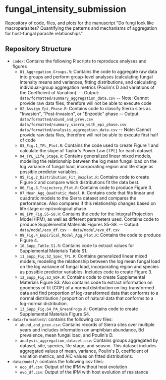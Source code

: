 # fungal_intensity_submission
Repository of code, files, and plots for the manuscript "Do fungi look like macroparasites? Quantifying the patterns and mechanisms of aggregation for host-fungal parasite relationships".

## Repository Structure
- `code/`: Contains the following R scripts to reproduce analyses and figures
	- `01_Aggregation_Groups.R`: Contains the code to aggregate raw data into  groups and perform group-level analyses (calculating fungal intensity means and variances, fitting distributions, and calculating individual-group aggregation metrics (Poulin's D and variations of the Coefficient of Variation).
		-- Output: `data/formatted/summary_aggregation_data.csv`
		-- Note: Cannot provide raw data files, therefore will not be able to execute code
	- `02_Assign_Epi_Phase.R`: Contains code to classify Sierra sites as "Invasion", "Post-Invasion", or "Enzootic" phase
		-- Output: `data/formatted/abund_and_prev.csv`
			   `data/formatted/summary_sierra_with_epi_phase.csv`
			   `data/formatted/analysis_aggregation_data.csv`
		-- Note: Cannot provide raw data files, therefore will not be able to execute first half of code
	- `03_Fig.1_TPL_Plot.R`: Contains the code used to create Figure 1 and calculate the slope of Taylor's Power Law (TPL) for each dataset. 
	- `04_TPL_Life_Stage.R`: Contains generalized linear mixed models, modeling the relationship between the log mean fungal load on the log variance of fungal load, incorporating region and life stage as possible predictor variables. 
	- `05_Fig.2_Distribution_Fit_Boxplot.R`: Contains code to create Figure 2 and compare which distributions fit the data best.
	- `06_Fig.3_Trajectory_Plot.R`: Contains code to produce Figure 3.
	- `07_Mean_Agg_Quadratic_Model.R`: Contains code that fits linear and quadratic models to the Sierra dataset and compares the performance. Also compares if this relationship changes based on life stage or epizoological phase.
	- `08_IPM_Fig.S5-S8.R`: Contains the code for the Integral Projection Model (IPM), as well as different parameters used. Contains code to produce Supplemental Materials Figures S5-S8.
		-- Output: `data/model/eco_df.csv`
		--  	   `data/model/evo_df.csv`
	- `09_Fig.4_Empirical_Model_Agg_Plot.R`: Contains the code to produce Figure 4.
	- `10_Supp_Table.S1.R`: Contains code to extract values for Supplemental Materials Table S1.
	- `11_Supp_Fig.S2_Spec_TPL.R`: Contains generalized linear mixed models, modeling the relationship between the log mean fungal load on the log variance of fungal load, incorporating region and species as possible predictor variables. Includes code to create Figure 3.
	- `12_Supp_Fig.S3_GOF.R`: Contains code to create Supplemental Materials Figure S3. Also contains code to extract information on goodness of fit (GOF) of a normal distribution on log-transformed data and find proportion of log-transformed data that conforms to a normal distribution / proportion of natural data that conforms to a log-normal distribution.
	- `13_Supp_Fig.S4_PA_GreenFrogs.R`: Contains code to create Supplemental Materials Figure S4.
- `data/formatted/`: contains the following csv files:
	- `abund_and_prev.csv`: Contains records of Sierra sites over multiple years and includes information on amphibian abundance, Bd prevalence, mean fungal load, and Poulin's D.
	- `analysis_aggregation_dataset.csv`: Contains groups aggregated by dataset, site, species, life stage, and season. This dataset includes aggregated values of mean, variance, Poulin's D, coefficient of variation metrics, and AIC values on fitted distributions.
- `data/model/`: contains the following csv files:
	- `eco_df.csv`: Output of the IPM without host evolution
	- `evo_df.csv`: Output of the IPM with host evolution of resistance


